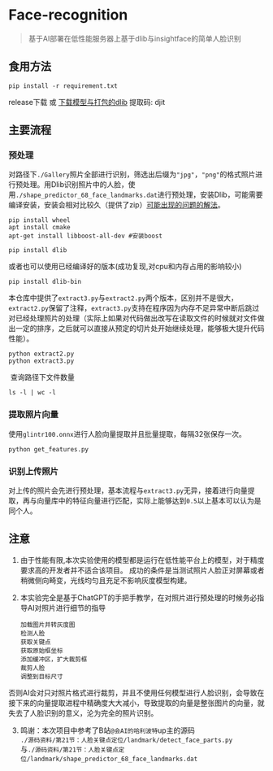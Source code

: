 # Face-recognition
> 基于AI部署在低性能服务器上基于dlib与insightface的简单人脸识别

## 食用方法

```
pip install -r requirement.txt
```
release下载 或 [下载模型与打包的dlib](https://pan.baidu.com/s/1SaN1KtfNNlJQWCdctTD-2Q) 提取码: djit 


## 主要流程

### 预处理

​	对路径下`./Gallery`照片全部进行识别，筛选出后缀为`"jpg"`，`"png"`的格式照片进行预处理。
​	用Dlib识别照片中的人脸，使用`./shape_predictor_68_face_landmarks.dat`进行预处理，安装Dlib，可能需要编译安装，安装会相对比较久（提供了zip）[可能出现的问题的解法](https://blog.csdn.net/qq_53396586/article/details/124620293)。
```
pip install wheel
apt install cmake
apt-get install libboost-all-dev #安装boost
```
```
pip install dlib
```
或者也可以使用已经编译好的版本(成功复现,对cpu和内存占用的影响较小)
```
pip install dlib-bin
```

​	本仓库中提供了`extract3.py`与`extract2.py`两个版本，区别并不是很大，`extract2.py`保留了注释，`extract3.py`支持在程序因为内存不足异常中断后跳过对已经处理照片的处理（实际上如果对代码做出改写在读取文件的时候就对文件做出一定的排序，之后就可以直接从预定的切片处开始继续处理，能够极大提升代码性能）。

```
python extract2.py
python extract3.py
```



​	查询路径下文件数量

```
ls -l | wc -l
```



### 提取照片向量

​	使用`glintr100.onnx`进行人脸向量提取并且批量提取，每隔32张保存一次。

```
python get_features.py
```





### 识别上传照片

​	对上传的照片会先进行预处理，基本流程与`extract3.py`无异，接着进行向量提取，再与向量库中的特征向量进行匹配，实际上能够达到`0.5`以上基本可以认为是同个人。



## 注意

1. 由于性能有限,本次实验使用的模型都是运行在低性能平台上的模型，对于精度要求高的开发者并不适合该项目。 成功的条件是当测试照片人脸正对屏幕或者稍微侧向畸变，光线均匀且充足不影响灰度模型构建。

2. 本实验完全是基于ChatGPT的手把手教学，在对照片进行预处理的时候务必指导AI对照片进行细节的指导

    ```
    加载图片并转灰度图
    检测人脸
    获取关键点
    获取原始框坐标
    添加缓冲区，扩大裁剪框
    裁剪人脸
    调整到目标尺寸
    ```

​    否则AI会对只对照片格式进行裁剪，并且不使用任何模型进行人脸识别，会导致在接下来的向量提取进程中精确度大大减小，导致提取的向量是整张图片的向量，就失去了人脸识别的意义，沦为完全的照片识别。

3. 鸣谢：本次项目中参考了B站`@会AI的哈利波特`up主的源码  
   `./源码资料/第21节：人脸关键点定位/landmark/detect_face_parts.py`  
   与`./源码资料/第21节：人脸关键点定位/landmark/shape_predictor_68_face_landmarks.dat`

